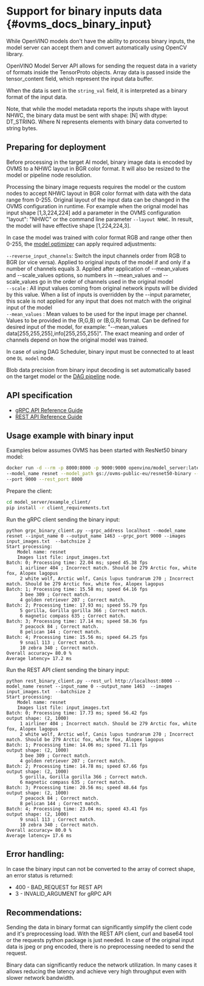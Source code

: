 # Support for binary inputs data {#ovms_docs_binary_input}

While OpenVINO models don't have the ability to process binary inputs, the model server can accept them and convert
automatically using OpenCV library.

OpenVINO Model Server API allows for sending the request data in a variety of formats inside the TensorProto objects.
Array data is passed inside the tensor_content field, which represent the input data buffer.

When the data is sent in the `string_val` field, it is interpreted as a binary format of the input data.

Note, that while the model metadata reports the inputs shape with layout NHWC, the binary data must be sent with 
shape: [N] with dtype: DT_STRING. Where N represents elements with binary data converted to string bytes.

## Preparing for deployment
Before processing in the target AI model, binary image data is encoded by OVMS to a NHWC layout in BGR color format.
It will also be resized to the model or pipeline node resolution.

Processing the binary image requests requires the model or the custom nodes to accept NHWC layout in BGR color 
format with data with the data range from 0-255. Original layout of the input data can be changed in the 
OVMS configuration in runtime. For example when the orignal model has input shape [1,3,224,224] add a parameter
in the OVMS configuration "layout": "NHWC" or the command line parameter `--layout NHWC`. In result, the model will
have effective shape [1,224,224,3].

In case the model was trained with color format RGB and range other then 0-255, the [model optimizer](tf_model_binary_input.md) can apply required adjustments:
  
`--reverse_input_channels`: Switch the input channels order from RGB to BGR (or vice versa). Applied to original inputs of the model if and only if a number of channels equals 3. Applied after application of --mean_values and --scale_values options, so numbers in --mean_values and  --scale_values go in the order of channels used in the original model  
`--scale` : All input values coming from original network inputs  will be divided by this value. When a list of inputs  is overridden by the --input parameter, this scale is  not applied for any input that does not match with the  original input of the model  
`--mean_values` :  Mean values to be used for the input image per  channel. Values to be provided in the (R,G,B) or (B,G,R) format. Can be defined for desired input of the model, for example: "--mean_values data[255,255,255],info[255,255,255]". The exact meaning and order of channels depend on how the original model was trained.

In case of using DAG Scheduler, binary input must be connected to at least one `DL model` node.

Blob data precision from binary input decoding is set automatically based on the target model or the [DAG pipeline](dag_scheduler.md) node.

## API specification

- [gRPC API Reference Guide](./model_server_grpc_api.md)
- [REST API Reference Guide](./model_server_rest_api.md)

## Usage example with binary input

Examples below assumes OVMS has been started with ResNet50 binary model:

```bash
docker run -d --rm -p 8000:8000 -p 9000:9000 openvino/model_server:latest \
--model_name resnet --model_path gs://ovms-public-eu/resnet50-binary --layout NHWC --batch_size 2 --plugin_config '{"CPU_THROUGHPUT_STREAMS": "1"}' \
--port 9000 --rest_port 8000
```

Prepare the client:
```bash
cd model_server/example_client/
pip install -r client_requirements.txt
```

Run the gRPC client sending the binary input:
```
python grpc_binary_client.py --grpc_address localhost --model_name resnet --input_name 0 --output_name 1463 --grpc_port 9000 --images input_images.txt  --batchsize 2
Start processing:
	Model name: resnet
	Images list file: input_images.txt
Batch: 0; Processing time: 22.04 ms; speed 45.38 fps
	 1 airliner 404 ; Incorrect match. Should be 279 Arctic fox, white fox, Alopex lagopus
	 2 white wolf, Arctic wolf, Canis lupus tundrarum 270 ; Incorrect match. Should be 279 Arctic fox, white fox, Alopex lagopus
Batch: 1; Processing time: 15.58 ms; speed 64.16 fps
	 3 bee 309 ; Correct match.
	 4 golden retriever 207 ; Correct match.
Batch: 2; Processing time: 17.93 ms; speed 55.79 fps
	 5 gorilla, Gorilla gorilla 366 ; Correct match.
	 6 magnetic compass 635 ; Correct match.
Batch: 3; Processing time: 17.14 ms; speed 58.36 fps
	 7 peacock 84 ; Correct match.
	 8 pelican 144 ; Correct match.
Batch: 4; Processing time: 15.56 ms; speed 64.25 fps
	 9 snail 113 ; Correct match.
	 10 zebra 340 ; Correct match.
Overall accuracy= 80.0 %
Average latency= 17.2 ms
```

Run the REST API client sending the binary input:
```
python rest_binary_client.py --rest_url http://localhost:8000 --model_name resnet --input_name 0 --output_name 1463  --images input_images.txt  --batchsize 2
Start processing:
	Model name: resnet
	Images list file: input_images.txt
Batch: 0; Processing time: 17.73 ms; speed 56.42 fps
output shape: (2, 1000)
	 1 airliner 404 ; Incorrect match. Should be 279 Arctic fox, white fox, Alopex lagopus
	 2 white wolf, Arctic wolf, Canis lupus tundrarum 270 ; Incorrect match. Should be 279 Arctic fox, white fox, Alopex lagopus
Batch: 1; Processing time: 14.06 ms; speed 71.11 fps
output shape: (2, 1000)
	 3 bee 309 ; Correct match.
	 4 golden retriever 207 ; Correct match.
Batch: 2; Processing time: 14.78 ms; speed 67.66 fps
output shape: (2, 1000)
	 5 gorilla, Gorilla gorilla 366 ; Correct match.
	 6 magnetic compass 635 ; Correct match.
Batch: 3; Processing time: 20.56 ms; speed 48.64 fps
output shape: (2, 1000)
	 7 peacock 84 ; Correct match.
	 8 pelican 144 ; Correct match.
Batch: 4; Processing time: 23.04 ms; speed 43.41 fps
output shape: (2, 1000)
	 9 snail 113 ; Correct match.
	 10 zebra 340 ; Correct match.
Overall accuracy= 80.0 %
Average latency= 17.6 ms
```

## Error handling:
In case the binary input can not be converted to the array of correct shape, an error status is returned:
- 400 - BAD_REQUEST for REST API
- 3 - INVALID_ARGUMENT for gRPC API


## Recommendations:

Sending the data in binary format can significantly simplify the client code and it's preprocessing load. With the REST API
client, curl and base64 tool or the requests python package is just needed. In case of the original input data is jpeg or png 
encoded, there is no preprocessing needed to send the request.

Binary data can significantly reduce the network utilization. In many cases it allows reducing the latency and achieve
very high throughput even with slower network bandwidth.
